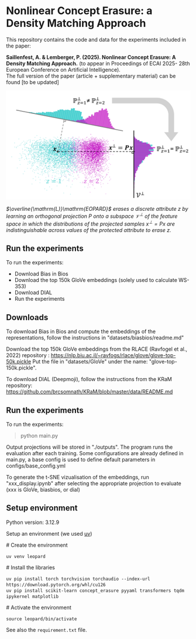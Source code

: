 # Nonlinear Concept Erasure: a Density Matching Approach

This repository contains the code and data for the experiments included in the paper:

**Saillenfest, A. & Lemberger, P. (2025). Nonlinear Concept Erasure: A Density Matching Approach.** (to appear in Proceedings of ECAI 2025- 28th European Conference on Artificial Intelligence).<br/>
The full version of the paper (article + supplementary material) can be found [to be updated]


<img src="illustration.png" width="600">

*$\overline{\mathrm{L}}\mathrm{EOPARD}$ erases a discrete attribute $z$ by learning an orthogonal projection $P$ onto a subspace $\mathcal{V}^\perp$ of the feature space in which the distributions of the projected samples $x^\perp = Px$ are indistinguishable across values of the protected attribute to erase $z$.*


## Run the experiments

To run the experiments:
- Download Bias in Bios
- Download the top 150k GloVe embeddings (solely used to calculate WS-353)
- Download DIAL
- Run the experiments


## Downloads

To download Bias in Bios and compute the embeddings of the representations, follow the instructions in "datasets/biasbios/readme.md"

Download the top 150k GloVe embeddings from the RLACE (Ravfogel et al., 2022) repository : https://nlp.biu.ac.il/~ravfogs/rlace/glove/glove-top-50k.pickle 
Put the file in "datasets/GloVe" under the name: "glove-top-150k.pickle".

To download DIAL (Deepmoji), follow the instructions from the KRaM repository: https://github.com/brcsomnath/KRaM/blob/master/data/README.md 

## Run the experiments

To run the experiments:

> python main.py 

Output projections will be stored in "./outputs".
The program runs the evaluation after each training.
Some configurations are already defined in main.py, a base config is used to define default parameters in configs/base_config.yml

To generate the t-SNE vizualisation of the embeddings, run "xxx_display.ipynb" after selecting the appropriate projection to evaluate (xxx is GloVe, biasbios, or dial)

## Setup environment


Python version: 3.12.9

Setup an environment (we used [uv](https://docs.astral.sh/uv/getting-started/))

\# Create the environment

```shell
uv venv leopard
```

\# Install the libraries
```shell
uv pip install torch torchvision torchaudio --index-url https://download.pytorch.org/whl/cu126
uv pip install scikit-learn concept_erasure pyyaml transformers tqdm ipykernel matplotlib
```

\# Activate the environment
```shell
source leopard/bin/activate
```

See also the ```requirement.txt``` file.